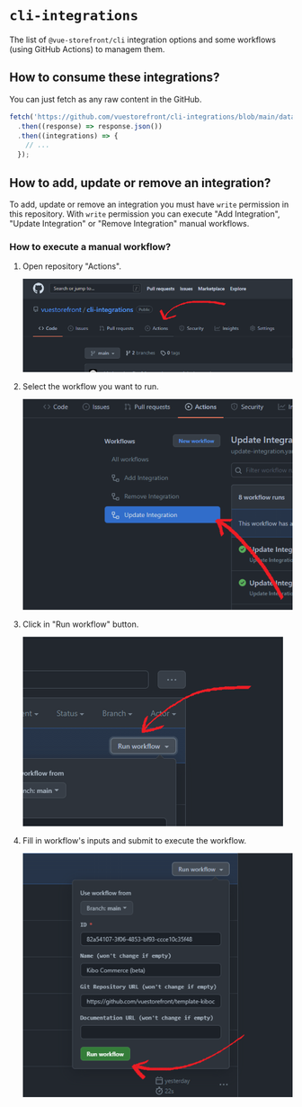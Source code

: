 # `cli-integrations`

The list of `@vue-storefront/cli` integration options and some workflows (using GitHub Actions) to managem them.

## How to consume these integrations?

You can just fetch as any raw content in the GitHub.

```js
fetch('https://github.com/vuestorefront/cli-integrations/blob/main/data.json')
  .then((response) => response.json())
  .then((integrations) => {
    // ...
  });
```

## How to add, update or remove an integration?

To add, update or remove an integration you must have `write` permission in this repository. With `write` permission you can execute "Add Integration", "Update Integration" or "Remove Integration" manual workflows.

### How to execute a manual workflow?

1. Open repository "Actions".

   ![](./docs/images/repository-actions.png)

2. Select the workflow you want to run.

   ![](./docs/images/repository-actions-workflow.png)

3. Click in "Run workflow" button.

   ![](./docs/images/repository-actions-workflow-run.png)

4. Fill in workflow's inputs and submit to execute the workflow.

   ![](./docs/images/repository-actions-workflow-run-submit.png)
